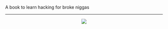 A book to learn hacking for broke niggas
<hr>
<p align="center"><img src="http://i68.tinypic.com/1z57t5e.png"></p>
